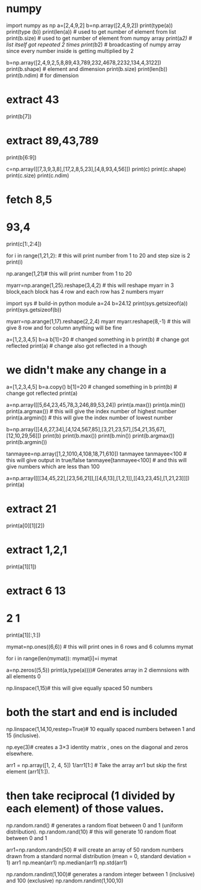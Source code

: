 # numpy

import numpy as np 
a=[2,4,9,2]
b=np.array([2,4,9,2])
print(type(a))
print(type (b))
print(len(a)) # used to get number of element from list
print(b.size) # used to get number of element from numpy array 
print(a*2) # list itself got repeated 2 times
print(b*2) # broadcasting of numpy array since every number inside is getting multiplied by 2

b=np.array([2,4,9,2,5,8,89,43,789,232,4678,2232,134,4,3122])
print(b.shape) # element and dimension
print(b.size)
print(len(b))
print(b.ndim) # for dimension
# extract 43
print(b[7])
# extract 89,43,789
print(b[6:9])

c=np.array([[7,3,9,3,8],[17,2,8,5,23],[4,8,93,4,56]])
print(c)
print(c.shape)
print(c.size)
print(c.ndim)
# fetch  8,5
#       93,4
print(c[1:,2:4])

for i in range(1,21,2): # this will print number from 1 to 20 and step size is 2
 print(i)

np.arange(1,21)# this will print number from 1 to 20

myarr=np.arange(1,25).reshape(3,4,2) # this will reshape myarr in 3 block,each block has 4 row and each row has 2 numbers 
myarr

import sys # build-in python module 
a=24
b=24.12
print(sys.getsizeof(a))
print(sys.getsizeof(b))

myarr=np.arange(1,17).reshape(2,2,4)
myarr
myarr.reshape(8,-1) # this will give 8 row and for column anything will be fine 

a=[1,2,3,4,5]
b=a
b[1]=20 # changed something in b 
print(b) # change got reflected 
print(a) # change also got reflected in a though
# we didn't make any change in a 

a=[1,2,3,4,5]
b=a.copy()
b[1]=20 # changed something in b
print(b) # change got reflected 
print(a)

a=np.array([[5,64,23,45,78,3,246,89,53,24])
print(a.max())
print(a.min())
print(a.argmax()) # this will give the index number of highest number
print(a.argmin()) # this will give the index number of lowest number 

b=np.array([[4,6,27,34],[4,124,567,85],[3,21,23,57],[54,21,35,67],[12,10,29,56]])
print(b)
print(b.max())
print(b.min())
print(b.argmax())
print(b.argmin())

tanmayee=np.array([1,2,1010,4,108,18,71,610])
tanmayee
tanmayee<100 # this will give output in true/false
tanmayee[tanmayee<100] # and this will give numbers which are less than 100

a=np.array([[[34,45,22],[23,56,21]],[[4,6,13],[1,2,1]],[[43,23,45],[1,21,23]]])
print(a)
# extract 21 
print(a[0][1][2])
# extract 1,2,1
print(a[1][1])
# extract 6 13
#         2  1
print(a[1][:,1:])

mymat=np.ones((6,6)) # this will print ones in 6 rows and 6 columns 
mymat

for i in range(len(mymat)):
 mymat[i]=i
mymat

a=np.zeros((5,5))
print(a,type(a))))# Generates array in 2 diemnsions with all elements 0

np.linspace(1,15)# this will give equally spaced 50 numbers 
# both the start and end is included 

np.linspace(1,14,10,restep=True)# 10 equally spaced numbers between 1 and 15 (inclusive).

np.eye(3)# creates a 3×3 identity matrix , ones on the diagonal and zeros elsewhere.

arr1 = np.array([1, 2, 4, 5])
1/arr1[1:] # Take the array arr1 but skip the first element (arr1[1:]).
# then take reciprocal (1 divided by each element) of those values.

np.random.rand() # generates a random float between 0 and 1 (uniform distribution).
np.random.rand(10) # this will generate 10 random float between 0 and 1

arr1=np.random.randn(50) # will create an array of 50 random numbers drawn from a standard normal distribution (mean = 0, standard deviation = 1)
arr1
np.mean(arr1)
np.median(arr1)
np.std(arr1)

np.random.randint(1,100)# generates a random integer between 1 (inclusive) and 100 (exclusive)
np.random.randint(1,100,10)
